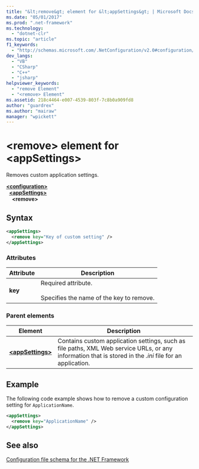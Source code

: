 ```yaml
---
title: "&lt;remove&gt; element for &lt;appSettings&gt; | Microsoft Docs"
ms.date: "05/01/2017"
ms.prod: ".net-framework"
ms.technology: 
  - "dotnet-clr"
ms.topic: "article"
f1_keywords: 
  - "http://schemas.microsoft.com/.NetConfiguration/v2.0#configuration/appSettings/remove"
dev_langs: 
  - "VB"
  - "CSharp"
  - "C++"
  - "jsharp"
helpviewer_keywords: 
  - "remove Element"
  - "<remove> Element"
ms.assetid: 218c4464-e007-4539-803f-7c8b0a909fd8
author: "guardrex"
ms.author: "mairaw"
manager: "wpickett"
---
```


# \<remove> element for \<appSettings>

Removes custom application settings.

[**\<configuration>**](~/docs/framework/configure-apps/file-schema/configuration-element.md)   
&nbsp;&nbsp;[**\<appSettings>**](~/docs/framework/configure-apps/file-schema/appsettings/appsettings-element-for-configuration.md)   
&nbsp;&nbsp;&nbsp;&nbsp;**\<remove>**

## Syntax

```xml
<appSettings>
  <remove key="Key of custom setting" />
</appSettings>
```

### Attributes

| Attribute | Description |
| --------- | ----------- |
| **key**   | Required attribute.<br><br>Specifies the name of the key to remove. |

### Parent elements

| Element | Description |
| ------- | ----------- |
| [**\<appSettings>**](~/docs/framework/configure-apps/file-schema/appsettings/appsettings-element-for-configuration.md) | Contains custom application settings, such as file paths, XML Web service URLs, or any information that is stored in the *.ini* file for an application. |

## Example

The following code example shows how to remove a custom configuration setting for `ApplicationName`.

```xml
<appSettings>
  <remove key="ApplicationName" />
</appSettings>
```

## See also

[Configuration file schema for the .NET Framework](~/docs/framework/configure-apps/file-schema/index.md)
